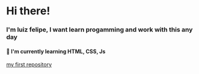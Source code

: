 # Hi there!
### I'm luiz felipe, I want learn progamming and work with this any day
#### 🌱 I'm currently learning HTML, CSS, Js
[my first repository](https://github.com/luizlfsr/calculadora)
<!--
**luizlfsr/luizlfsr** is a ✨ _special_ ✨ repository because its `README.md` (this file) appears on your GitHub profile.

Here are some ideas to get you started:

- 🔭 I’m currently working on ...
- 🌱 I’m currently learning ...
- 👯 I’m looking to collaborate on ...
- 🤔 I’m looking for help with ...
- 💬 Ask me about ...
- 📫 How to reach me: ...
- 😄 Pronouns: ...
- ⚡ Fun fact: ...
-->
